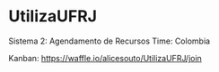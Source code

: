 # UtilizaUFRJ
Sistema 2: Agendamento de Recursos
Time: Colombia

Kanban: https://waffle.io/alicesouto/UtilizaUFRJ/join
